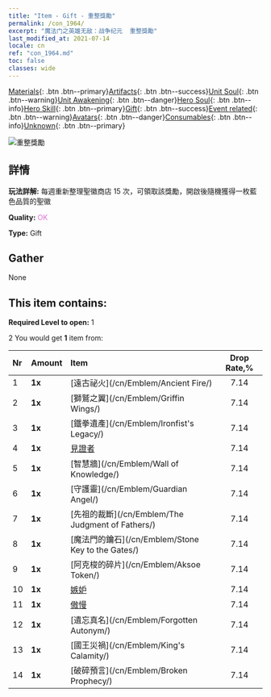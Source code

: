 ```yaml
---
title: "Item - Gift - 重整獎勵"
permalink: /con_1964/
excerpt: "魔法门之英雄无敌：战争纪元  重整獎勵"
last_modified_at: 2021-07-14
locale: cn
ref: "con_1964.md"
toc: false
classes: wide
---
```

 [Materials](/ItemsCN/){: .btn .btn--primary}[Artifacts](/ItemsCN/Artifacts/){: .btn .btn--success}[Unit Soul](/ItemsCN/UnitSoul/){: .btn .btn--warning}[Unit Awakening](/ItemsCN/UnitAwakening/){: .btn .btn--danger}[Hero Soul](/ItemsCN/HeroSoul/){: .btn .btn--info}[Hero Skill](/ItemsCN/HeroSkill/){: .btn .btn--primary}[Gift](/ItemsCN/Gift/){: .btn .btn--success}[Event related](/ItemsCN/Events/){: .btn .btn--warning}[Avatars](/ItemsCN/Avatars/){: .btn .btn--danger}[Consumables](/ItemsCN/Consumables/){: .btn .btn--info}[Unknown](/ItemsCN/Unknown/){: .btn .btn--primary}

 ![重整獎勵](/images/t/shenghui_4.png)

## 詳情
 **玩法詳解:** 每週重新整理聖徽商店 15 次，可領取該獎勵，開啟後隨機獲得一枚藍色品質的聖徽

 **Quality:** <span style="color: #DA70D6">OK</span>

 **Type:** Gift

## Gather

  None

## This item contains:

 **Required Level to open:** 1

 2 You would get **1** item  from:

  | Nr | Amount |     Item    | Drop Rate,% |
  |:---|:-------|:------------|:---------:|
  | 1 |  **1x** | [遠古祕火](/cn/Emblem/Ancient Fire/) | 7.14 | 
  | 2 |  **1x** | [獅鷲之翼](/cn/Emblem/Griffin Wings/) | 7.14 | 
  | 3 |  **1x** | [鐵拳遺產](/cn/Emblem/Ironfist's Legacy/) | 7.14 | 
  | 4 |  **1x** | [見證者](/cn/Emblem/Witness/) | 7.14 | 
  | 5 |  **1x** | [智慧牆](/cn/Emblem/Wall of Knowledge/) | 7.14 | 
  | 6 |  **1x** | [守護靈](/cn/Emblem/Guardian Angel/) | 7.14 | 
  | 7 |  **1x** | [先祖的裁斷](/cn/Emblem/The Judgment of Fathers/) | 7.14 | 
  | 8 |  **1x** | [魔法門的鑰石](/cn/Emblem/Stone Key to the Gates/) | 7.14 | 
  | 9 |  **1x** | [阿克梭的碎片](/cn/Emblem/Aksoe Token/) | 7.14 | 
  | 10 |  **1x** | [嫉妒](/cn/Emblem/Jealousy/) | 7.14 | 
  | 11 |  **1x** | [傲慢](/cn/Emblem/Arrogance/) | 7.14 | 
  | 12 |  **1x** | [遺忘真名](/cn/Emblem/Forgotten Autonym/) | 7.14 | 
  | 13 |  **1x** | [國王災禍](/cn/Emblem/King's Calamity/) | 7.14 | 
  | 14 |  **1x** | [破碎預言](/cn/Emblem/Broken Prophecy/) | 7.14 | 
